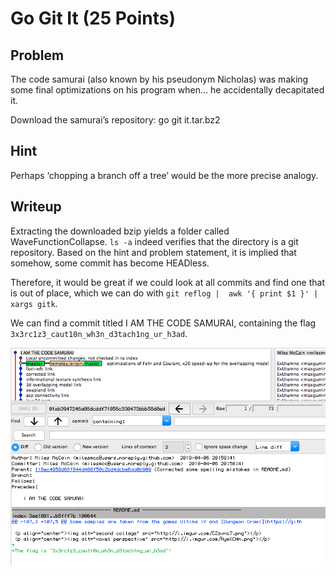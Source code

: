 # Go Git It (25 Points)

## Problem

The code samurai (also known by his pseudonym Nicholas) was making some final optimizations on his program when… he accidentally decapitated it.

Download the samurai’s repository: go git it.tar.bz2

## Hint

Perhaps ‘chopping a branch off a tree’ would be the more precise analogy.

## Writeup

Extracting the downloaded bzip yields a folder called WaveFunctionCollapse. `ls -a` indeed verifies that the directory is a git repository. Based on the hint and problem statement, it is implied that somehow, some commit has become HEADless.

Therefore, it would be great if we could look at all commits and find one that is out of place, which we can do with `git reflog |  awk '{ print $1 }' | xargs gitk`.

We can find a commit titled I AM THE CODE SAMURAI, containing the flag `3x3rc1z3_caut10n_wh3n_d3tach1ng_ur_h3ad`.

![alt-text](https://github.com/unlimited-reagents/writeups-2018/raw/master/PACTF-2018/lovelace/go-git-it/gitk.png "3x3rc1z3_caut10n_wh3n_d3tach1ng_ur_h3ad") 
